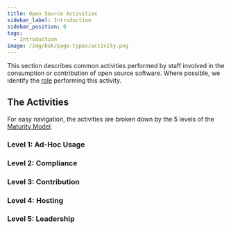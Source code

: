 ```yaml
---
title: Open Source Activities
sidebar_label: Introduction
sidebar_position: 0
tags: 
  - Introduction
image: /img/bok/page-types/activity.png
---
```


This section describes common activities performed by staff involved in the consumption or contribution of open source software.  Where possible, we identify the [role](../Roles/Introduction.md) performing this activity.

## The Activities

For easy navigation, the activities are broken down by the 5 levels of the [Maturity Model](../OSMM/Introduction).  

### Level 1: Ad-Hoc Usage

<BokTagList filter="Activities" tag="Level 1 (OSMM)"/>

### Level 2: Compliance

<BokTagList filter="Activities" tag="Level 2 (OSMM)"/>

### Level 3: Contribution

<BokTagList filter="Activities" tag="Level 3 (OSMM)"/>

### Level 4: Hosting

<BokTagList filter="Activities" tag="Level 4 (OSMM)"/>

### Level 5: Leadership

<BokTagList filter="Activities" tag="Level 5 (OSMM)"/>